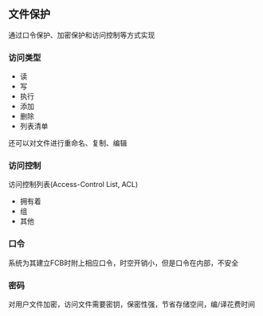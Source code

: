 ## 文件保护

通过口令保护、加密保护和访问控制等方式实现

### 访问类型

- 读
- 写
- 执行
- 添加
- 删除
- 列表清单

还可以对文件进行重命名、复制、编辑

### 访问控制

访问控制列表(Access-Control List, ACL)

- 拥有着
- 组
- 其他

### 口令

系统为其建立FCB时附上相应口令，时空开销小，但是口令在内部，不安全

### 密码

对用户文件加密，访问文件需要密钥，保密性强，节省存储空间，编/译花费时间

